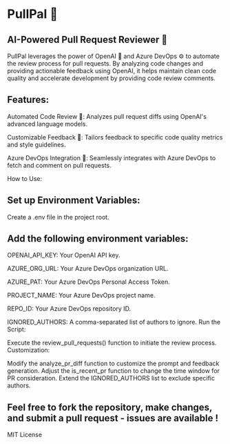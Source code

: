 # PullPal 🤖

## AI-Powered Pull Request Reviewer 🚀

PullPal leverages the power of OpenAI 🧠 and Azure DevOps ⚙️ to automate the review process for pull requests. 
By analyzing code changes and providing actionable feedback using OpenAI, 
it helps maintain clean code quality and accelerate development by providing code review comments.

## Features:

Automated Code Review 🤖: Analyzes pull request diffs using OpenAI's advanced language models.

Customizable Feedback 📝: Tailors feedback to specific code quality metrics and style guidelines.

Azure DevOps Integration 🔗: Seamlessly integrates with Azure DevOps to fetch and comment on pull requests.

How to Use:

## Set up Environment Variables:

Create a .env file in the project root.
## Add the following environment variables:
OPENAI_API_KEY: Your OpenAI API key.

AZURE_ORG_URL: Your Azure DevOps organization URL.

AZURE_PAT: Your Azure DevOps Personal Access Token.

PROJECT_NAME: Your Azure DevOps project name.

REPO_ID: Your Azure DevOps repository ID.

IGNORED_AUTHORS: A comma-separated list of authors to ignore.
Run the Script:

Execute the review_pull_requests() function to initiate the review process.
Customization:

Modify the analyze_pr_diff function to customize the prompt and feedback generation.
Adjust the is_recent_pr function to change the time window for PR consideration.
Extend the IGNORED_AUTHORS list to exclude specific authors.




 ## Feel free to fork the repository, make changes, and submit a pull request - issues are available !

MIT License
